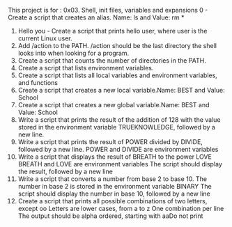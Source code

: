 This project is for : 0x03. Shell, init files, variables and expansions
0 - Create a script that creates an alias. Name: ls and Value: rm *
1. Hello you - Create a script that prints hello user, where user is the current Linux user.
2. Add /action to the PATH. /action should be the last directory the shell looks into when looking for a program.
3. Create a script that counts the number of directories in the PATH.
4. Create a script that lists environment variables.
5. Create a script that lists all local variables and environment variables, and functions
6. Create a script that creates a new local variable.Name: BEST and Value: School
7. Create a script that creates a new global variable.Name: BEST and Value: School
8. Write a script that prints the result of the addition of 128 with the value stored in the environment variable TRUEKNOWLEDGE, followed by a new line.
9. Write a script that prints the result of POWER divided by DIVIDE, followed by a new line. POWER and DIVIDE are environment variables
10. Write a script that displays the result of BREATH to the power LOVE
BREATH and LOVE are environment variables
The script should display the result, followed by a new line
11. Write a script that converts a number from base 2 to base 10.
The number in base 2 is stored in the environment variable BINARY
The script should display the number in base 10, followed by a new line
12. Create a script that prints all possible combinations of two letters, except oo
Letters are lower cases, from a to z
One combination per line
The output should be alpha ordered, starting with aaDo not print 
